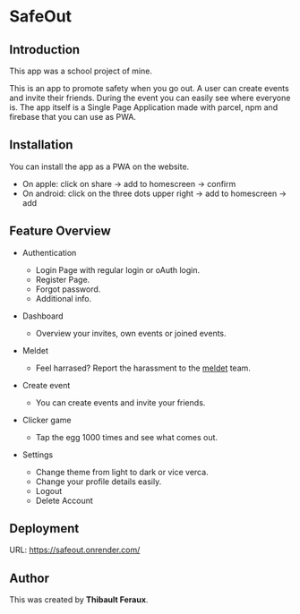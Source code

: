 # SafeOut
## Introduction
This app was a school project of mine.

This is an app to promote safety when you go out. A user can create events and invite their friends. During the event you can easily see where everyone is.
The app itself is a Single Page Application made with parcel, npm and firebase that you can use as PWA.

## Installation
You can install the app as a PWA on the website.

* On apple: click on share → add to homescreen → confirm 
* On android: click on the three dots upper right → add to homescreen → add

## Feature Overview
* Authentication
    * Login Page with regular login or oAuth login.
    * Register Page.
    * Forgot password.
    * Additional info.

* Dashboard
    * Overview your invites, own events or joined events.

* Meldet
    * Feel harrased? Report the harassment to the [meldet](https://meldet.org) team.

* Create event
    * You can create events and invite your friends.

* Clicker game
    * Tap the egg 1000 times and see what comes out.

* Settings
    * Change theme from light to dark or vice verca.
    * Change your profile details easily.
    * Logout
    * Delete Account

## Deployment
URL: https://safeout.onrender.com/

## Author
This was created by **Thibault Feraux**.